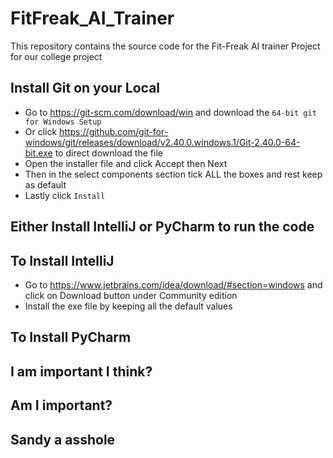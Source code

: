 # FitFreak_AI_Trainer
This repository contains the source code for the Fit-Freak AI trainer Project for our college project

## Install Git on your Local
* Go to https://git-scm.com/download/win and download the `64-bit git for Windows Setup`
* Or click https://github.com/git-for-windows/git/releases/download/v2.40.0.windows.1/Git-2.40.0-64-bit.exe to direct download the file
* Open the installer file and click Accept then Next
* Then in the select components section tick ALL the boxes and rest keep as default
* Lastly click `Install`

## Either Install IntelliJ or PyCharm to run the code
## To Install IntelliJ
* Go to https://www.jetbrains.com/idea/download/#section=windows and click on Download button under Community edition
* Install the exe file by keeping all the default values

## To Install PyCharm 
## I am important I think?
## Am I important?
## Sandy a asshole 
